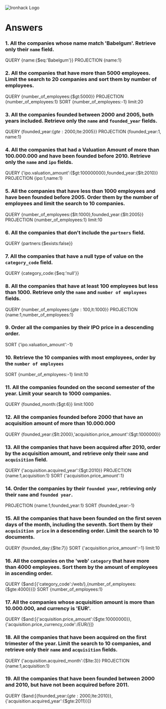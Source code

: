 ![Ironhack Logo](https://i.imgur.com/1QgrNNw.png)

# Answers

### 1. All the companies whose name match 'Babelgum'. Retrieve only their `name` field.

<!-- Your Code Goes Here -->
QUERY {name:{$eq:'Babelgum'}} PROJECTION {name:1}

### 2. All the companies that have more than 5000 employees. Limit the search to 20 companies and sort them by **number of employees**.

<!-- Your Code Goes Here -->
QUERY {number_of_employees:{$gt:5000}} PROJECTION {number_of_employees:1} SORT {number_of_employees:-1} limit:20

### 3. All the companies founded between 2000 and 2005, both years included. Retrieve only the `name` and `founded_year` fields.

<!-- Your Code Goes Here -->
QUERY {founded_year:{$gte:2000,$lte:2005}} PROJECTION {founded_year:1, name:1}

### 4. All the companies that had a Valuation Amount of more than 100.000.000 and have been founded before 2010. Retrieve only the `name` and `ipo` fields.

<!-- Your Code Goes Here -->
QUERY {'ipo.valuation_amount':{$gt:100000000},founded_year:{$lt:2010}} PROJECTION {ipo:1,name:1}

### 5. All the companies that have less than 1000 employees and have been founded before 2005. Order them by the number of employees and limit the search to 10 companies.

<!-- Your Code Goes Here -->
QUERY {number_of_employees:{$lt:1000},founded_year:{$lt:2005}} PROJECTION {number_of_employees:1} limit:10

### 6. All the companies that don't include the `partners` field.

<!-- Your Code Goes Here -->
QUERY {partners:{$exists:false}}

### 7. All the companies that have a null type of value on the `category_code` field.

<!-- Your Code Goes Here -->
QUERY {category_code:{$eq:'null'}}

### 8. All the companies that have at least 100 employees but less than 1000. Retrieve only the `name` and `number of employees` fields.

<!-- Your Code Goes Here -->
QUERY {number_of_employees:{$gte:100,$lt:1000}} PROJECTION {name:1,number_of_employees:1}

### 9. Order all the companies by their IPO price in a descending order.

<!-- Your Code Goes Here -->
SORT {'ipo.valuation_amount':-1}

### 10. Retrieve the 10 companies with most employees, order by the `number of employees`

<!-- Your Code Goes Here -->
SORT {number_of_employees:-1} limit:10

### 11. All the companies founded on the second semester of the year. Limit your search to 1000 companies.

<!-- Your Code Goes Here -->
QUERY {founded_month:{$gt:6}} limit:1000

### 12. All the companies founded before 2000 that have an acquisition amount of more than 10.000.000

<!-- Your Code Goes Here -->
QUERY {founded_year:{$lt:2000},'acquisition.price_amount':{$gt:1000000}}

### 13. All the companies that have been acquired after 2010, order by the acquisition amount, and retrieve only their `name` and `acquisition` field.

<!-- Your Code Goes Here -->
QUERY {'acquisition.acquired_year':{$gt:2010}} PROJECTION {name:1,acquisition:1} SORT {'acquisition.price_amount':1}

### 14. Order the companies by their `founded year`, retrieving only their `name` and `founded year`.

<!-- Your Code Goes Here -->
PROJECTION {name:1,founded_year:1} SORT {founded_year:-1}

### 15. All the companies that have been founded on the first seven days of the month, including the seventh. Sort them by their `acquisition price` in a descending order. Limit the search to 10 documents.

<!-- Your Code Goes Here -->
QUERY {founded_day:{$lte:7}}  SORT {'acquisition.price_amount':-1} limit:10

### 16. All the companies on the 'web' `category` that have more than 4000 employees. Sort them by the amount of employees in ascending order.

<!-- Your Code Goes Here -->
QUERY {$and:[{'category_code':/web/},{number_of_employees:{$gte:4000}}]} SORT {number_of_employees:1}

### 17. All the companies whose acquisition amount is more than 10.000.000, and currency is 'EUR'.

<!-- Your Code Goes Here -->
QUERY {$and:[{'acquisition.price_amount':{$gte:10000000}},{'acquisition.price_currency_code':/EUR/}]}

### 18. All the companies that have been acquired on the first trimester of the year. Limit the search to 10 companies, and retrieve only their `name` and `acquisition` fields.

<!-- Your Code Goes Here -->
QUERY {'acquisition.acquired_month':{$lte:3}} PROJECTION {name:1,acquisition:1}

### 19. All the companies that have been founded between 2000 and 2010, but have not been acquired before 2011.

<!-- Your Code Goes Here -->
QUERY {$and:[{founded_year:{$gte:2000,$lte:2010}},{'acquisition.acquired_year':{$gte:2011}}]}